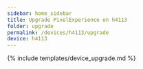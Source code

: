 ```yaml
---
sidebar: home_sidebar
title: Upgrade PixelExperience on h4113
folder: upgrade
permalink: /devices/h4113/upgrade
device: h4113
---
```

{% include templates/device_upgrade.md %}
